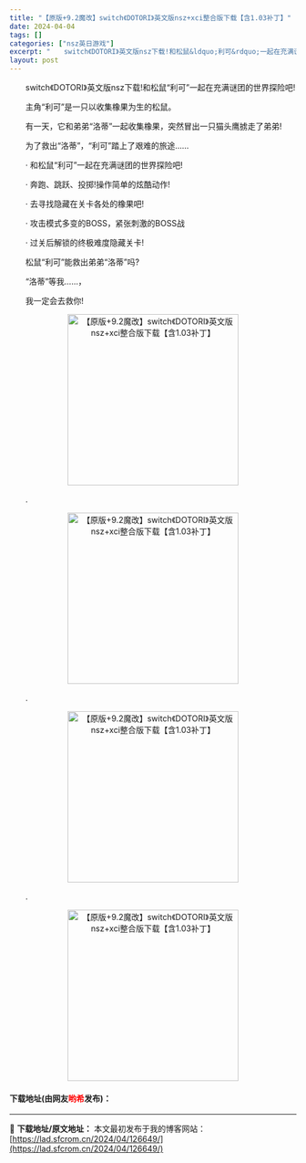 ```yaml
---
title: "【原版+9.2魔改】switch《DOTORI》英文版nsz+xci整合版下载【含1.03补丁】"
date: 2024-04-04
tags: []
categories: ["nsz英日游戏"]
excerpt: "　　switch《DOTORI》英文版nsz下载!和松鼠&ldquo;利可&rdquo;一起在充满谜团的世界探险吧! 　　主角&ldquo;利可&rdquo;是一只以收集橡果为生的松鼠。 　　有一天，它和弟弟&ldquo;洛蒂&rdquo;一起收集橡果，突然冒出一只猫头鹰掳走了弟弟! 　　为了救出&amp;&hellip;"
layout: post
---
```


 <p>　　switch《DOTORI》英文版nsz下载!和松鼠&ldquo;利可&rdquo;一起在充满谜团的世界探险吧!</p> <p>　　主角&ldquo;利可&rdquo;是一只以收集橡果为生的松鼠。</p> <p>　　有一天，它和弟弟&ldquo;洛蒂&rdquo;一起收集橡果，突然冒出一只猫头鹰掳走了弟弟!</p> <p>　　为了救出&ldquo;洛蒂&rdquo;，&ldquo;利可&rdquo;踏上了艰难的旅途&hellip;&hellip;</p> <p>　　&middot; 和松鼠&ldquo;利可&rdquo;一起在充满谜团的世界探险吧!</p> <p>　　&middot; 奔跑、跳跃、投掷!操作简单的炫酷动作!</p> <p>　　&middot; 去寻找隐藏在关卡各处的橡果吧!</p> <p>　　&middot; 攻击模式多变的BOSS，紧张刺激的BOSS战</p> <p>　　&middot; 过关后解锁的终极难度隐藏关卡!</p> <p>　　松鼠&ldquo;利可&rdquo;能救出弟弟&ldquo;洛蒂&rdquo;吗?</p> <p>　　&ldquo;洛蒂&rdquo;等我&hellip;&hellip;，</p> <p>　　我一定会去救你!</p> <p align="center"><img align="" border="0" src="https://media.st.dl.pinyuncloud.com/steam/apps/1109720/extras/1.gif?t=1612850867" width="300" alt="【原版+9.2魔改】switch《DOTORI》英文版nsz+xci整合版下载【含1.03补丁】" /></p> <p>　　.</p> <p align="center"><img align="" border="0" src="https://media.st.dl.pinyuncloud.com/steam/apps/1109720/extras/2.gif?t=1612850867" width="300" alt="【原版+9.2魔改】switch《DOTORI》英文版nsz+xci整合版下载【含1.03补丁】" /></p> <p>　　.</p> <p align="center"><img align="" border="0" src="https://media.st.dl.pinyuncloud.com/steam/apps/1109720/extras/3.gif?t=1612850867" width="300" alt="【原版+9.2魔改】switch《DOTORI》英文版nsz+xci整合版下载【含1.03补丁】" /></p> <p>　　.</p> <p align="center"><img align="" border="0" src="https://media.st.dl.pinyuncloud.com/steam/apps/1109720/extras/4.gif?t=1612850867" width="300" alt="【原版+9.2魔改】switch《DOTORI》英文版nsz+xci整合版下载【含1.03补丁】" /></p> <p><h4>下载地址(由网友<font color="red">哟希</font>发布)：</h4></p> 

---
📖 **下载地址/原文地址：** 本文最初发布于我的博客网站：[https://lad.sfcrom.cn/2024/04/126649/](https://lad.sfcrom.cn/2024/04/126649/)
